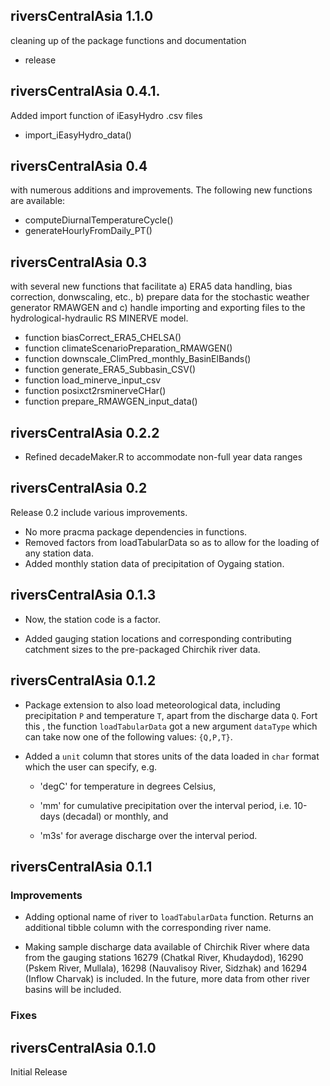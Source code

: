 ## riversCentralAsia 1.1.0 

cleaning up of the package functions and documentation
- release

## riversCentralAsia 0.4.1. 

Added import function of iEasyHydro .csv files

- import_iEasyHydro_data()

## riversCentralAsia 0.4 

with numerous additions and improvements. The following new functions are available:

- computeDiurnalTemperatureCycle()
- generateHourlyFromDaily_PT()


## riversCentralAsia 0.3 

with several new functions that facilitate a) ERA5 data handling, bias correction, donwscaling, etc., b) prepare data for the stochastic weather generator RMAWGEN and c) handle importing and exporting files to the hydrological-hydraulic RS MINERVE model.

- function biasCorrect_ERA5_CHELSA()
- function climateScenarioPreparation_RMAWGEN()
- function downscale_ClimPred_monthly_BasinElBands()
- function generate_ERA5_Subbasin_CSV()
- function load_minerve_input_csv
- function posixct2rsminerveCHar()
- function prepare_RMAWGEN_input_data()


## riversCentralAsia 0.2.2

- Refined decadeMaker.R to accommodate non-full year data ranges

## riversCentralAsia 0.2

Release 0.2 include various improvements.

- No more pracma package dependencies in functions.
- Removed factors from loadTabularData so as to allow for the loading of any station data.
- Added monthly station data of precipitation of Oygaing station.

## riversCentralAsia 0.1.3

- Now, the station code is a factor.

- Added gauging station locations and corresponding contributing catchment sizes to the pre-packaged Chirchik river data.

## riversCentralAsia 0.1.2

-   Package extension to also load meteorological data, including precipitation `P` and temperature `T`, apart from the discharge data `Q`. Fort this , the function `loadTabularData` got a new argument `dataType` which can take now one of the following values: `{Q,P,T}`.

-   Added a `unit` column that stores units of the data loaded in `char` format which the user can specify, e.g.

    -   'degC' for temperature in degrees Celsius,

    -   'mm' for cumulative precipitation over the interval period, i.e. 10-days (decadal) or monthly, and

    -   'm3s' for average discharge over the interval period.

## riversCentralAsia 0.1.1

### Improvements

-   Adding optional name of river to `loadTabularData` function. Returns an additional tibble column with the corresponding river name.

-   Making sample discharge data available of Chirchik River where data from the gauging stations 16279 (Chatkal River, Khudaydod), 16290 (Pskem River, Mullala), 16298 (Nauvalisoy River, Sidzhak) and 16294 (Inflow Charvak) is included. In the future, more data from other river basins will be included.

### Fixes

## riversCentralAsia 0.1.0

Initial Release

